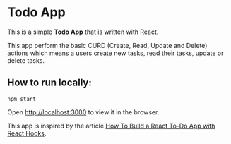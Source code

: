 # Todo App

This is a simple **Todo App** that is written with React.

This app perform the basic CURD (Create, Read, Update and Delete) actions which means a users create new tasks, read their tasks, update or delete tasks.

## How to run locally:

```
npm start
```

Open [http://localhost:3000](http://localhost:3000) to view it in the browser.

This app is inspired by the article [How To Build a React To-Do App with React Hooks](https://www.digitalocean.com/community/tutorials/how-to-build-a-react-to-do-app-with-react-hooks).
